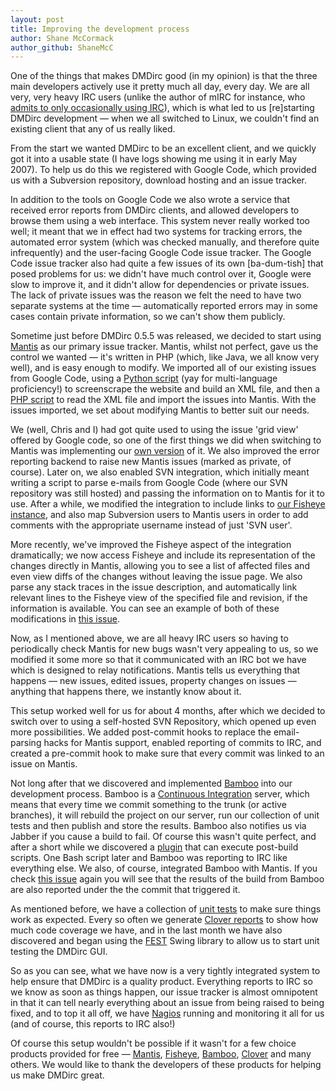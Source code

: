 ```yaml
---
layout: post
title: Improving the development process
author: Shane McCormack
author_github: ShaneMcC
---
```

One of the things that makes DMDirc good (in my opinion) is that the three main developers actively use it pretty much all day, every day. We are all very, very heavy IRC users (unlike the author of mIRC for instance, who <a href="http://www.mirc.com/khaled/faq.html">admits to only occasionally using IRC</a>), which is what led to us [re]starting DMDirc development — when we all switched to Linux, we couldn't find an existing client that any of us really liked.

From the start we wanted DMDirc to be an excellent client, and we quickly got it into a usable state (I have logs showing me using it in early May 2007).  To help us do this we registered with Google Code, which provided us with a Subversion repository, download hosting and an issue tracker.

In addition to the tools on Google Code we also wrote a service that received error reports from DMDirc clients, and allowed developers to browse them using a web interface. This system never really worked too well; it meant that we in effect had two systems for tracking errors, the automated error system (which was checked manually, and therefore quite infrequently) and the user-facing Google Code issue tracker. The Google Code issue tracker also had quite a few issues of its own [ba-dum-tish] that posed problems for us: we didn't have much control over it, Google were slow to improve it, and it didn't allow for dependencies or private issues. The lack of private issues was the reason we felt the need to have two separate systems at the time — automatically reported errors may in some cases contain private information, so we can't show them publicly.

Sometime just before DMDirc 0.5.5 was released, we decided to start using <a href="http://mantisbt.org">Mantis</a> as our primary issue tracker. Mantis, whilst not perfect, gave us the control we wanted — it's written in PHP (which, like Java, we all know very well), and is easy enough to modify. We imported all of our existing issues from Google Code, using a <a href="http://bugs.dmdirc.com/patches/1.1.0/IssueScrape.py">Python script</a> (yay for multi-language proficiency!) to screenscrape the website and build an XML file, and then a <a href="http://bugs.dmdirc.com/patches/1.1.0/import.phps">PHP script</a> to read the XML file and import the issues into Mantis. With the issues imported, we set about modifying Mantis to better suit our needs.

We (well, Chris and I) had got quite used to using the issue 'grid view' offered by Google code, so one of the first things we did when switching to Mantis was implementing our <a href="http://bugs.dmdirc.com/view_grid_page.php">own version</a> of it. We also improved the error reporting backend to raise new Mantis issues (marked as private, of course). Later on, we also enabled SVN integration, which initially meant writing a script to parse e-mails from Google Code (where our SVN repository was still hosted) and passing the information on to Mantis for it to use. After a while, we modified the integration to include links to <a href="http://fisheye.dmdirc.com">our Fisheye instance</a>, and also map Subversion users to Mantis users in order to add comments with the appropriate username instead of just 'SVN user'.

More recently, we've improved the Fisheye aspect of the integration dramatically; we now access Fisheye and include its representation of the changes directly in Mantis, allowing you to see a list of affected files and even view diffs of the changes without leaving the issue page. We also parse any stack traces in the issue description, and automatically link relevant lines to the Fisheye view of the specified file and revision, if the information is available. You can see an example of both of these modifications in <a href="http://bugs.dmdirc.com/view.php?id=1330">this issue</a>.

Now, as I mentioned above, we are all heavy IRC users so having to periodically check Mantis for new bugs wasn't very appealing to us, so we modified it some more so that it communicated with an IRC bot we have which is designed to relay notifications. Mantis tells us everything that happens — new issues, edited issues, property changes on issues — anything that happens there, we instantly know about it.

This setup worked well for us for about 4 months, after which we decided to switch over to using a self-hosted SVN Repository, which opened up even more possibilities. We added post-commit hooks to replace the email-parsing hacks for Mantis support, enabled reporting of commits to IRC, and created a pre-commit hook to make sure that every commit was linked to an issue on Mantis.

Not long after that we discovered and implemented <a href="http://www.atlassian.com/software/bamboo/">Bamboo</a> into our development process. Bamboo is a <a href="http://en.wikipedia.org/wiki/Continuous_Integration">Continuous Integration</a> server, which means that every time we commit something to the trunk (or active branches), it will rebuild the project on our server, run our collection of unit tests and then publish and store the results. Bamboo also notifies us via Jabber if you cause a build to fail. Of course this wasn't quite perfect, and after a short while we discovered a <a href="http://confluence.atlassian.com/display/BAMEXT/Pre-Post+Build+Command+Plugin">plugin</a> that can execute post-build scripts. One Bash script later and Bamboo was reporting to IRC like everything else. We also, of course, integrated Bamboo with Mantis. If you check <a href="http://bugs.dmdirc.com/view.php?id=1330">this issue</a> again you will see that the results of the build from Bamboo are also reported under the the commit that triggered it.

As mentioned before, we have a collection of <a href="http://en.wikipedia.org/wiki/Unit_testing">unit tests</a> to make sure things work as expected. Every so often we generate <a href="http://reports.dmdirc.com/frame-clover.html">Clover reports</a> to show how much code coverage we have, and in the last month we have also discovered and began using the <a href="http://fest.easytesting.org/">FEST</a> Swing library to allow us to start unit testing the DMDirc GUI.

So as you can see, what we have now is a very tightly integrated system to help ensure that DMDirc is a quality product. Everything reports to IRC so we know as soon as things happen, our issue tracker is almost omnipotent in that it can tell nearly everything about an issue from being raised to being fixed, and to top it all off, we have <a href="http://www.nagios.org/">Nagios</a> running and monitoring it all for us (and of course, this reports to IRC also!)

Of course this setup wouldn't be possible if it wasn't for a few choice products provided for free — <a href="http://mantisbt.org">Mantis</a>, <a href="http://www.atlassian.com/software/fisheye/">Fisheye</a>, <a href="http://www.atlassian.com/software/bamboo/">Bamboo</a>, <a href="http://www.atlassian.com/software/clover">Clover</a> and many others. We would like to thank the developers of these products for helping us make DMDirc great.